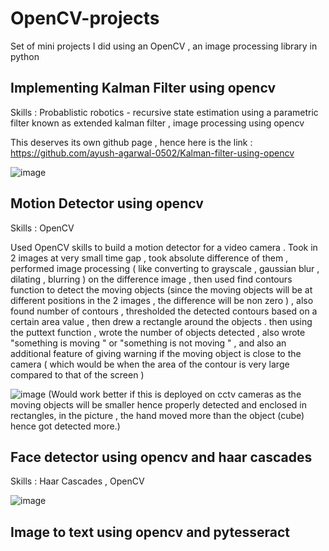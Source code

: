 # OpenCV-projects
Set of mini projects I did using an OpenCV , an image processing library in python

## Implementing Kalman Filter using opencv 
Skills : Probablistic robotics - recursive state estimation using a parametric filter known as extended kalman filter , image processing using opencv 

This deserves its own github page , hence here is the link : https://github.com/ayush-agarwal-0502/Kalman-filter-using-opencv

![image](https://user-images.githubusercontent.com/86561124/138936084-40a43619-69d0-4138-b186-f9c00936bd4b.png)

## Motion Detector using opencv 

Skills : OpenCV

Used OpenCV skills to build a motion detector for a video camera . Took in 2 images at very small time gap , took absolute difference of them , performed image processing ( like converting to grayscale , gaussian blur , dilating , blurring ) on the difference image , then used find contours function to detect the moving objects (since the moving objects will be at different positions in the 2 images , the difference will be non zero ) , also found number of contours , thresholded the detected contours based on a certain area value , then drew a rectangle around the objects . then using the puttext function , wrote the number of objects detected , also wrote "something is moving " or "something is not moving " , and also an additional feature of giving warning if the moving object is close to the camera ( which would be when the area of the contour is very large compared to that of the screen )

![image](https://user-images.githubusercontent.com/86561124/139123682-2cc6692a-dd6c-4473-b42b-a153a67efa2d.png)
(Would work better if this is deployed on cctv cameras as the moving objects will be smaller hence properly detected and enclosed in rectangles, in the picture , the hand moved more than the object (cube) hence got detected more.)


## Face detector using opencv and haar cascades 

Skills : Haar Cascades , OpenCV

![image](https://user-images.githubusercontent.com/86561124/139127185-1447df21-8116-4fe7-ad8e-52442ebd8950.png)

## Image to text using opencv and pytesseract 
